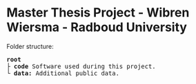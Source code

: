 # Master Thesis Project - Wibren Wiersma - Radboud University

Folder structure:

<pre>
<b>root</b>
<b>├ code</b> Software used during this project.
<b>└ data:</b> Additional public data.
</pre>
